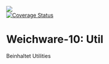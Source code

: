 [![](https://jitpack.io/v/weichware10/util.svg)](https://jitpack.io/#weichware10/util)  
[![Coverage Status](https://coveralls.io/repos/github/weichware10/util/badge.svg)](https://coveralls.io/github/weichware10/util)
# Weichware-10: Util

Beinhaltet Utilities
